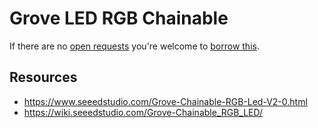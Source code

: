# Grove LED RGB Chainable
If there are no [open requests](../../../../issues?q=is%3Aissue+is%3Aopen+%22Grove+LED+RGB+Chainable%22+in%3Atitle) you're welcome to [borrow this](../../../../issues/new?title=Borrow+request+for+Grove+LED+RGB+Chainable&body=1+piece+of+%5Bthis%5D%28..%2Fblob%2Fmain%2F.%2FHardware%2FActuators%2FGrove_LED_RGB_Chainable.md%29+for+~2+weeks.).

## Resources
- https://www.seeedstudio.com/Grove-Chainable-RGB-Led-V2-0.html
- https://wiki.seeedstudio.com/Grove-Chainable_RGB_LED/
